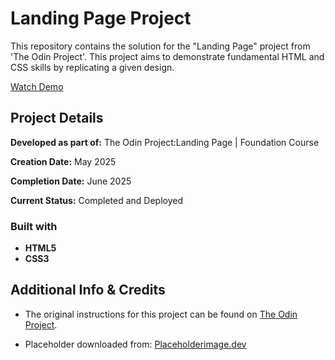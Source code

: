 # Landing Page Project

This repository contains the solution for the "Landing Page" project from 'The Odin Project'. This project aims to demonstrate fundamental HTML and CSS skills by replicating a given design.


[Watch Demo](https://dinruz.github.io/odin-project-landing-page/)


## Project Details

**Developed as part of:** The Odin Project:Landing Page | Foundation Course

**Creation Date:** May 2025

**Completion Date:** June 2025

**Current Status:** Completed and Deployed

### Built with

* **HTML5**
* **CSS3**

## Additional Info & Credits

* The original instructions for this project can be found on [The Odin Project](https://www.theodinproject.com/lessons/foundations-landing-page).

* Placeholder downloaded from: [Placeholderimage.dev](https://placeholderimage.dev/)